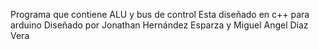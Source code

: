 Programa que contiene ALU y bus de control
Esta diseñado en c++ para arduino
Diseñado por Jonathan Hernández Esparza y Miguel Angel Díaz Vera

